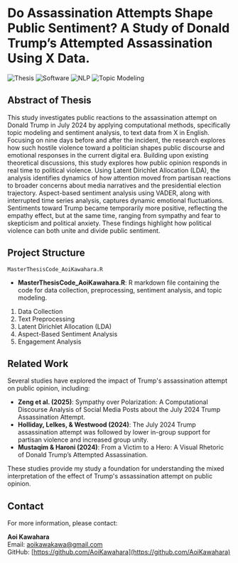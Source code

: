 # Do Assassination Attempts Shape Public Sentiment? A Study of Donald Trump’s Attempted Assassination Using X Data.
![Thesis](https://img.shields.io/badge/Thesis-Ongoing-brightgreen)
![Software](https://img.shields.io/badge/R-blue)
![NLP](https://img.shields.io/badge/NLP-Sentiment%20Analysis-yellowgreen)
![Topic Modeling](https://img.shields.io/badge/Topic%20Modeling-LDA-blueviolet)

## Abstract of Thesis

This study investigates public reactions to the assassination attempt on Donald Trump in July 2024 by applying computational methods, specifically topic modeling and sentiment analysis, to text data from X in English. Focusing on nine days before and after the incident, the research explores how such hostile violence toward a politician shapes public discourse and emotional responses in the current digital era. Building upon existing theoretical discussions, this study explores how public opinion responds in real time to political violence. Using Latent Dirichlet Allocation (LDA), the analysis identifies dynamics of how attention moved from partisan reactions to broader concerns about media narratives and the presidential election trajectory. Aspect-based sentiment analysis using VADER, along with interrupted time series analysis, captures dynamic emotional fluctuations. Sentiments toward Trump became temporarily more positive, reflecting the empathy effect, but at the same time, ranging from sympathy and fear to skepticism and political anxiety. These findings highlight how political violence can both unite and divide public sentiment.

## Project Structure

```
MasterThesisCode_AoiKawahara.R
```

- **MasterThesisCode_AoiKawahara.R**: R markdown file containing the code for data collection, preprocessing, sentiment analysis, and topic modeling.

1. Data Collection
2. Text Preprocessing
3. Latent Dirichlet Allocation (LDA)
4. Aspect-Based Sentiment Analysis
5. Engagement Analysis

## Related Work

Several studies have explored the impact of Trump's assassination attempt on public opinion, including:
- **Zeng et al. (2025)**: Sympathy over Polarization: A Computational Discourse Analysis of Social Media Posts about the July 2024 Trump Assassination Attempt.
- **Holliday, Lelkes, & Westwood (2024)**: The July 2024 Trump assassination attempt was followed by lower in-group support for partisan violence and increased group unity.
- **Mustaqim & Haroni (2024)**: From a Victim to a Hero: A Visual Rhetoric of Donald Trump’s Attempted Assassination.

These studies provide my study a foundation for understanding the mixed interpretation of the effect of Trump's assassination attempt on public opinion.

## Contact

For more information, please contact:

**Aoi Kawahara**  
Email: [aoikawakawa@gmail.com](mailto:aoikawakawa@gmail.com)  
GitHub: [https://github.com/AoiKawahara](https://github.com/AoiKawahara)